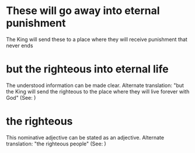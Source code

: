 
# These will go away into eternal punishment
The King will send these to a place where they will receive punishment that never ends

# but the righteous into eternal life
The understood information can be made clear. Alternate translation: "but the King will send the righteous to the place where they will live forever with God" (See: )

# the righteous
This nominative adjective can be stated as an adjective. Alternate translation: "the righteous people" (See: )